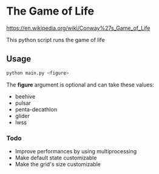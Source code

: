 # The Game of Life

https://en.wikipedia.org/wiki/Conway%27s_Game_of_Life

This python script runs the game of life


## Usage

```bash
python main.py <figure>
```

The **figure** argument is optional and can take these values:

- beehive
- pulsar
- penta-decathlon
- glider
- lwss

### Todo

- Improve performances by using multiprocessing
- Make default state customizable
- Make the grid's size customizable